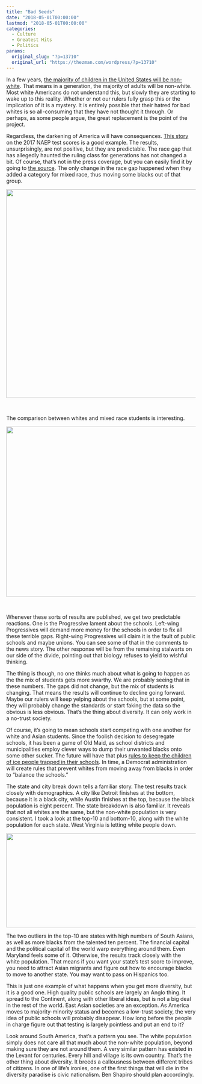 ```yaml
---
title: "Bad Seeds"
date: "2018-05-01T00:00:00"
lastmod: "2018-05-01T00:00:00"
categories:
  - Culture
  - Greatest Hits
  - Politics
params:
  original_slug: "?p=13710"
  original_url: "https://thezman.com/wordpress/?p=13710"
---
```


In a few years, [the majority of children in the United States will be
non-white](https://www.childtrends.org/indicators/racial-and-ethnic-composition-of-the-child-population/).
That means in a generation, the majority of adults will be non-white.
Most white Americans do not understand this, but slowly they are
starting to wake up to this reality. Whether or not our rulers fully
grasp this or the implication of it is a mystery. It is entirely
possible that their hatred for bad whites is so all-consuming that they
have not thought it through. Or perhaps, as some people argue, the great
replacement is the point of the project.

Regardless, the darkening of America will have consequences. [This
story](https://www.cnsnews.com/news/article/terence-p-jeffrey/65-public-school-8th-graders-not-proficient-reading-67-not-proficient)
on the 2017 NAEP test scores is a good example. The results,
unsurprisingly, are not positive, but they are predictable. The race gap
that has allegedly haunted the ruling class for generations has not
changed a bit. Of course, that’s not in the press coverage, but you can
easily find it by going to [the
source](https://www.nationsreportcard.gov/math_2017/#?grade=4). The only
change in the race gap happened when they added a category for mixed
race, thus moving some blacks out of that group.

[<img
src="http://thezman.com/wordpress/wp-content/uploads/2018/05/NAEP1.png"
class="alignleft size-full wp-image-13711" decoding="async"
sizes="(max-width: 749px) 100vw, 749px"
srcset="https://thezman.com/wordpress/wp-content/uploads/2018/05/NAEP1.png 749w, https://thezman.com/wordpress/wp-content/uploads/2018/05/NAEP1-300x222.png 300w, https://thezman.com/wordpress/wp-content/uploads/2018/05/NAEP1-406x300.png 406w"
width="749" height="554" />](http://thezman.com/wordpress/wp-content/uploads/2018/05/NAEP1.png)

 

The comparison between whites and mixed race students is interesting.

[<img
src="http://thezman.com/wordpress/wp-content/uploads/2018/05/NAEP2.png"
class="alignleft size-full wp-image-13712" decoding="async"
sizes="(max-width: 688px) 100vw, 688px"
srcset="https://thezman.com/wordpress/wp-content/uploads/2018/05/NAEP2.png 688w, https://thezman.com/wordpress/wp-content/uploads/2018/05/NAEP2-300x197.png 300w, https://thezman.com/wordpress/wp-content/uploads/2018/05/NAEP2-457x300.png 457w"
width="688" height="452" />](http://thezman.com/wordpress/wp-content/uploads/2018/05/NAEP2.png)

 

Whenever these sorts of results are published, we get two predictable
reactions. One is the Progressive lament about the schools. Left-wing
Progressives will demand more money for the schools in order to fix all
these terrible gaps. Right-wing Progressives will claim it is the fault
of public schools and maybe unions. You can see some of that in the
comments to the news story. The other response will be from the
remaining stalwarts on our side of the divide, pointing out that biology
refuses to yield to wishful thinking.

The thing is though, no one thinks much about what is going to happen as
the the mix of students gets more swarthy. We are probably seeing that
in these numbers. The gaps did not change, but the mix of students is
changing. That means the results will continue to decline going forward.
Maybe our rulers will keep yelping about the schools, but at some point,
they will probably change the standards or start faking the data so the
obvious is less obvious. That’s the thing about diversity. It can only
work in a no-trust society.

Of course, it’s going to mean schools start competing with one another
for white and Asian students. Since the foolish decision to desegregate
schools, it has been a game of Old Maid, as school districts and
municipalities employ clever ways to dump their unwanted blacks onto
some other sucker. The future will have that plus
<a href="https://www.apnews.com/6e9683d05e00491db1877482693430c4"
rel="noopener" target="_blank">rules to keep the children of ice people
trapped in their schools</a>. In time, a Democrat administration will
create rules that prevent whites from moving away from blacks in order
to “balance the schools.”

The state and city break down tells a familiar story. The test results
track closely with demographics. A city like Detroit finishes at the
bottom, because it is a black city, while Austin finishes at the top,
because the black population is eight percent. The state breakdown is
also familiar. It reveals that not all whites are the same, but the
non-white population is very consistent. I took a look at the top-10 and
bottom-10, along with the white population for each state. West Virginia
is letting white people down.

[<img
src="http://thezman.com/wordpress/wp-content/uploads/2018/05/NAEP3-1.png"
class="alignleft size-full wp-image-13714" decoding="async"
loading="lazy" sizes="auto, (max-width: 584px) 100vw, 584px"
srcset="https://thezman.com/wordpress/wp-content/uploads/2018/05/NAEP3-1.png 584w, https://thezman.com/wordpress/wp-content/uploads/2018/05/NAEP3-1-300x128.png 300w, https://thezman.com/wordpress/wp-content/uploads/2018/05/NAEP3-1-500x214.png 500w"
width="584" height="250" />](http://thezman.com/wordpress/wp-content/uploads/2018/05/NAEP3-1.png)

The two outliers in the top-10 are states with high numbers of South
Asians, as well as more blacks from the talented ten percent. The
financial capital and the political capital of the world warp everything
around them. Even Maryland feels some of it. Otherwise, the results
track closely with the white population. That means if you want your
state’s test score to improve, you need to attract Asian migrants and
figure out how to encourage blacks to move to another state. You may
want to pass on Hispanics too.

This is just one example of what happens when you get more diversity,
but it is a good one. High quality public schools are largely an Anglo
thing. It spread to the Continent, along with other liberal ideas, but
is not a big deal in the rest of the world. East Asian societies are an
exception. As America moves to majority-minority status and becomes a
low-trust society, the very idea of public schools will probably
disappear. How long before the people in charge figure out that testing
is largely pointless and put an end to it?

Look around South America, that’s a pattern you see. The white
population simply does not care all that much about the non-white
population, beyond making sure they are not around them. A very similar
pattern has existed in the Levant for centuries. Every hill and village
is its own country. That’s the other thing about diversity. It breeds a
callousness between different tribes of citizens. In one of life’s
ironies, one of the first things that will die in the diversity paradise
is civic nationalism. Ben Shapiro should plan accordingly.

